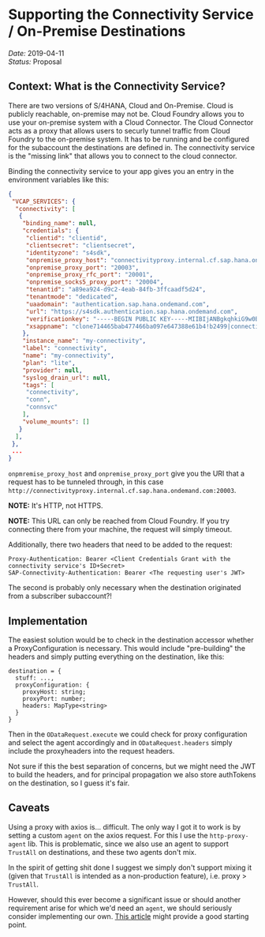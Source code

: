 # Supporting the Connectivity Service / On-Premise Destinations

_Date:_ 2019-04-11  
_Status:_ Proposal

## Context: What is the Connectivity Service?

There are two versions of S/4HANA, Cloud and On-Premise.
Cloud is publicly reachable, on-premise may not be.
Cloud Foundry allows you to use your on-premise system with a Cloud Connector.
The Cloud Connector acts as a proxy that allows users to securly tunnel traffic from Cloud Foundry to the on-premise system.
It has to be running and be configured for the subaccount the destinations are defined in.
The connectivity service is the "missing link" that allows you to connect to the cloud connector.

Binding the connectivity service to your app gives you an entry in the environment variables like this:

```json
{
 "VCAP_SERVICES": {
  "connectivity": [
   {
    "binding_name": null,
    "credentials": {
     "clientid": "clientid",
     "clientsecret": "clientsecret",
     "identityzone": "s4sdk",
     "onpremise_proxy_host": "connectivityproxy.internal.cf.sap.hana.ondemand.com",
     "onpremise_proxy_port": "20003",
     "onpremise_proxy_rfc_port": "20001",
     "onpremise_socks5_proxy_port": "20004",
     "tenantid": "a89ea924-d9c2-4eab-84fb-3ffcaadf5d24",
     "tenantmode": "dedicated",
     "uaadomain": "authentication.sap.hana.ondemand.com",
     "url": "https://s4sdk.authentication.sap.hana.ondemand.com",
     "verificationkey": "-----BEGIN PUBLIC KEY-----MIIBIjANBgkqhkiG9w0BAQEFAAOCAQ8AMIIBCgKCAQEAx/jN5v1mp/TVn9nTQoYVIUfCsUDHa3Upr5tDZC7mzlTrN2PnwruzyS7w1Jd+StqwW4/vn87ua2YlZzU8Ob0jR4lbOPCKaHIi0kyNtJXQvQ7LZPG8epQLbx0IIP/WLVVVtB8bL5OWuHma3pUnibbmATtbHIi0kyNtJXQvQ7LZPG8epQLbx0IIP/WLVVVtB8bL5OWuHma3pUnibbmATtbOh5LksQ2zLMngEjUF52JQyzTpjoQkahp0BNe/drlAqO253keiY63FL6belKjJGmSqdnotSXxB2ym+HQ0ShaNvTFLEvi2+ObkyjGWgFpQaoCcGq0KX0y0mPzOvdFsNT+rBDQIDAQAB-----END PUBLIC KEY-----",
     "xsappname": "clone714465bab477466ba097e647388e61b4!b2499|connectivity!b137"
    },
    "instance_name": "my-connectivity",
    "label": "connectivity",
    "name": "my-connectivity",
    "plan": "lite",
    "provider": null,
    "syslog_drain_url": null,
    "tags": [
     "connectivity",
     "conn",
     "connsvc"
    ],
    "volume_mounts": []
   }
  ],
 },
 ...
}
```

`onpmremise_proxy_host` and `onpremise_proxy_port` give you the URI that a request has to be tunneled through, in this case `http://connectivityproxy.internal.cf.sap.hana.ondemand.com:20003`.

**NOTE:** It's HTTP, not HTTPS.

**NOTE:** This URL can only be reached from Cloud Foundry. If you try connecting there from your machine, the request will simply timeout.

Additionally, there two headers that need to be added to the request:

`Proxy-Authentication: Bearer <Client Credentials Grant with the connectivity service's ID+Secret>`  
`SAP-Connectivity-Authentication: Bearer <The requesting user's JWT>`

The second is probably only necessary when the destination originated from a subscriber subaccount?!

## Implementation

The easiest solution would be to check in the destination accessor whether a ProxyConfiguration is necessary.
This would include "pre-building" the headers and simply putting everything on the destination, like this:

```
destination = {
  stuff: ...,
  proxyConfiguration: {
    proxyHost: string;
    proxyPort: number;
    headers: MapType<string>
  }
}
```

Then in the `ODataRequest.execute` we could check for proxy configuration and select the agent accordingly and in `ODataRequest.headers` simply include the proxyheaders into the request headers.

Not sure if this the best separation of concerns, but we might need the JWT to build the headers, and for principal propagation we also store authTokens on the destination, so I guess it's fair.

## Caveats

Using a proxy with axios is... difficult.
The only way I got it to work is by setting a custom `agent` on the axios request.
For this I use the `http-proxy-agent` lib.
This is problematic, since we also use an agent to support `TrustAll` on destinations, and these two agents don't mix.

In the spirit of getting shit done I suggest we simply don't support mixing it (given that `TrustAll` is intended as a non-production feature), i.e. proxy > `TrustAll`.

However, should this ever become a significant issue or should another requirement arise for which we'd need an `agent`, we should seriously consider implementing our own.
[This article](https://www.vanamco.com/2014/06/24/proxy-requests-in-node-js/) might provide a good starting point.
